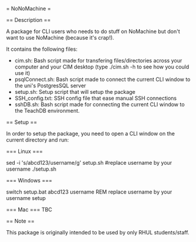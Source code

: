 = NoNoMachine =

== Description ==

A package for CLI users who needs to do stuff on NoMachine but don't want to use NoMachine (because it's crap!).

It contains the following files:
- cim.sh: Bash script made for transfering files/directories across your computer and your CIM desktop (type ./cim.sh -h to see how you could use it)
- psqlConnect.sh: Bash script made to connect the current CLI window to the uni's PostgresSQL server
- setup.sh: Setup script that will setup the package
- SSH_config.txt: SSH config file that ease manual SSH connections
- sshDB.sh: Bash script made for connecting the current CLI window to the TeachDB environment.

== Setup ==

In order to setup the package, you need to open a CLI window on the current directory and run:

=== Linux ===

sed -i 's/abcd123/username/g' setup.sh #replace username by your username
./setup.sh

=== Windows ===

switch setup.bat abcd123 username REM replace username by your username
setup

=== Mac ===
TBC

== Note ==

This package is originally intended to be used by only RHUL students/staff.
